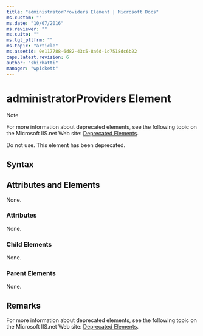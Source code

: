 ```yaml
---
title: "administratorProviders Element | Microsoft Docs"
ms.custom: ""
ms.date: "10/07/2016"
ms.reviewer: ""
ms.suite: ""
ms.tgt_pltfrm: ""
ms.topic: "article"
ms.assetid: 0e117788-6d82-43c5-8a6d-1d7518dc6b22
caps.latest.revision: 6
author: "shirhatti"
manager: "wpickett"
---
```

# administratorProviders Element
> [!NOTE]
>  For more information about deprecated elements, see the following topic on the Microsoft IIS.net Web site: [Deprecated Elements](http://www.iis.net/ConfigReference/deprecatedelements).  
  
 Do not use. This element has been deprecated.  
  
## Syntax  
  
## Attributes and Elements  
 None.  
  
### Attributes  
 None.  
  
### Child Elements  
 None.  
  
### Parent Elements  
 None.  
  
## Remarks  
 For more information about deprecated elements, see the following topic on the Microsoft IIS.net Web site: [Deprecated Elements](http://www.iis.net/ConfigReference/deprecatedelements).